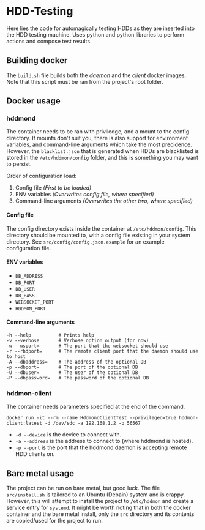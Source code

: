 # HDD-Testing

Here lies the code for automagically testing HDDs as they are inserted into the HDD testing machine. 
Uses python and python libraries to perform actions and compose test results.

## Building docker

The `build.sh` file builds both the *daemon* and the *client* docker images. Note that this script must be ran from the project's root folder.

## Docker usage

### hddmond

The container needs to be ran with priviledge, and a mount to the config directory. If mounts don't suit you, there is also support for environment variables, and command-line arguments which take the most precidence. However, the `blacklist.json` that is generated when HDDs are blacklisted is stored in the `/etc/hddmon/config` folder, and this is something you may want to persist.

Order of configuration load:
1. Config file              *(First to be loaded)*
2. ENV variables            *(Overwrites config file, where specified)*
3. Command-line arguments   *(Overwrites the other two, where specified)*

#### Config file

The config directory exists inside the container at `/etc/hddmon/config`. This directory should be mounted to, with a config file existing in your system directory. See `src/config/config.json.example` for an example configuration file.

#### ENV variables

- `DB_ADDRESS`
- `DB_PORT`
- `DB_USER`
- `DB_PASS`
- `WEBSOCKET_PORT`
- `HDDMON_PORT`

#### Command-line arguments

```
-h --help          # Prints help
-v --verbose       # Verbose option output (for now)
-w --wsport=       # The port that the websocket should use
-r --rhdport=      # The remote client port that the daemon should use to host
-A --dbaddress=    # The address of the optional DB
-p --dbport=       # The port of the optional DB
-U --dbuser=       # The user of the optional DB
-P --dbpassword=   # The password of the optional DB
```

### hddmon-client

The container needs parameters specified at the end of the command. 

```
docker run -it --rm --name HddmondClientTest --privileged=true hddmon-client:latest -d /dev/sdc -a 192.168.1.2 -p 56567
```

 - `-d --device` is the device to connect with.
 - `-a --address` is the address to connect to (where hddmond is hosted).
 - `-p --port` is the port that the hddmond daemon is accepting remote HDD clients on.

## Bare metal usage

The project can be run on bare metal, but good luck. The file `src/install.sh` is tailored to an Ubuntu (Debain) system and is crappy. However, this will attempt to install the project to `/etc/hddmon` and create a service entry for `systemd`. It might be worth noting that in both the docker container and the bare metal install, only the `src` directory and its contents are copied/used for the project to run.